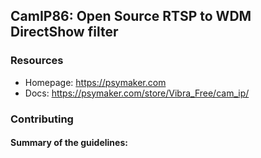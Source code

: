 ## CamIP86: Open Source RTSP to WDM DirectShow filter

### Resources

* Homepage: <https://psymaker.com>
* Docs: <https://psymaker.com/store/Vibra_Free/cam_ip/>

### Contributing


#### Summary of the guidelines:
